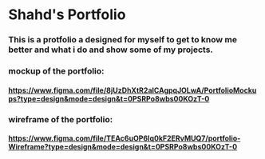 # Shahd's Portfolio
### This is a protfolio a designed for myself to get to know me better and what i do and show some of my projects.
### mockup of the portfolio: 
#### https://www.figma.com/file/8jUzDhXtR2alCAgpqJOLwA/PortfolioMockups?type=design&mode=design&t=0PSRPo8wbs00KOzT-0
### wireframe of the portfolio:
#### https://www.figma.com/file/TEAc6uOP6lq0kF2ERvMUQ7/portfolio-Wireframe?type=design&mode=design&t=0PSRPo8wbs00KOzT-0

